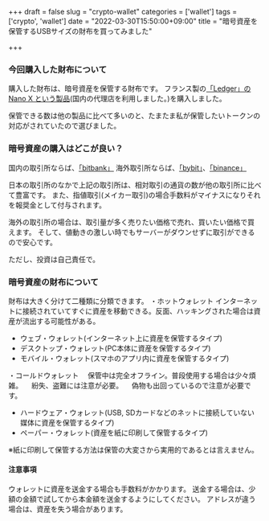 +++
draft = false
slug = "crypto-wallet"
categories = ['wallet']
tags = ['crypto', 'wallet']
date = "2022-03-30T15:50:00+09:00"
title = "暗号資産を保管するUSBサイズの財布を買ってみました"

+++

### 今回購入した財布について
購入した財布は、暗号資産を保管する財布です。
フランス製の[「Ledger」の Nano X という製品](https://hardwarewallet-japan.com/)(国内の代理店を利用しました。)を購入しました。

<!--more-->

保管できる数は他の製品に比べて多いのと、たまたま私が保管したいトークンの対応がされていたので選びました。

### 暗号資産の購入はどこが良い？
国内の取引所ならば、[「bitbank」](https://bitbank.cc/)
海外取引所ならば、[「bybit」](https://www.bybit.com/ja-JP/)、[「binance」](https://www.binance.com/ja)

日本の取引所のなかで上記の取引所は、相対取引の通貨の数が他の取引所に比べて豊富です。
また、指値取引(メイカー取引)の場合手数料がマイナスになりそれを報奨金として付与されます。

海外の取引所の場合は、取引量が多く売りたい価格で売れ、買いたい価格で買えます。
そして、値動きの激しい時でもサーバーがダウンせずに取引ができるので安心です。

ただし、投資は自己責任で。

### 暗号資産の財布について
財布は大きく分けて二種類に分類できます。
・ホットウォレット
  インターネットに接続されていてすぐに資産を移動できる。反面、ハッキングされた場合は資産が流出する可能性がある。

 - ウェブ・ウォレット(インターネット上に資産を保管するタイプ)
 - デスクトップ・ウォレット(PC本体に資産を保管するタイプ)
 - モバイル・ウォレット(スマホのアプリ内に資産を保管するタイプ)

・コールドウォレット
　保管中は完全オフライン。普段使用する場合は少々煩雑。
　紛失、盗難には注意が必要。
　偽物も出回っているので注意が必要です。

 - ハードウェア・ウォレット(USB, SDカードなどのネットに接続していない媒体に資産を保管するタイプ)
 - ペーパー・ウォレット(資産を紙に印刷して保管するタイプ)

※紙に印刷して保管する方法は保管の大変さから実用的であるとは言えません。

#### 注意事項
ウォレットに資産を送金する場合も手数料がかかります。
送金する場合は、少額の金額で試してから本金額を送金するようにしてください。
アドレスが違う場合は、資産を失う場合があります。
